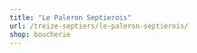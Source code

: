 ```yaml
---
title: "Le Paleron Septierois"
url: /treize-septiers/le-paleron-septierois/
shop: boucherie
---
```

